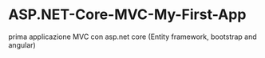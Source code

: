 # ASP.NET-Core-MVC-My-First-App
prima applicazione MVC con asp.net core (Entity framework, bootstrap and angular)
